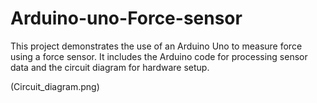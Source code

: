 # Arduino-uno-Force-sensor
This project demonstrates the use of an Arduino Uno to measure force using a force sensor. It includes the Arduino code for processing sensor data and the circuit diagram for hardware setup.

(Circuit_diagram.png)
